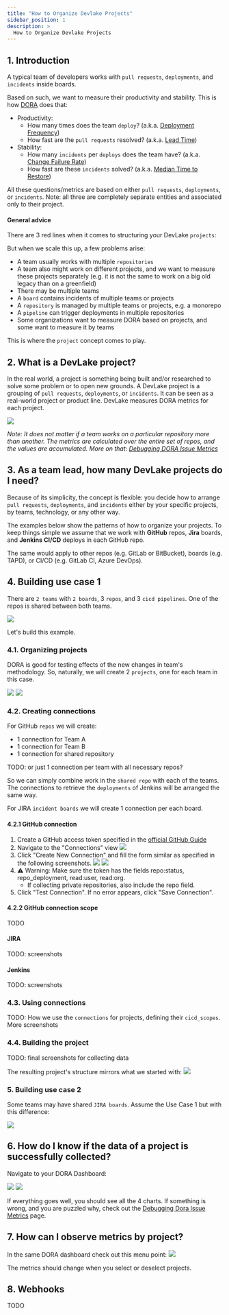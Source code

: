 ```yaml
---
title: "How to Organize Devlake Projects"
sidebar_position: 1
description: >
  How to Organize Devlake Projects
---
```


## 1. Introduction
A typical team of developers works with `pull requests`, `deployments`, and `incidents` inside boards.

Based on such, we want to measure their productivity and stability. This is how [DORA](docs/DORA.md) does that:
- Productivity:
  - How many times does the team `deploy`? (a.k.a. [Deployment Frequency](docs/Metrics/DeploymentFrequency.md))
  - How fast are the `pull requests` resolved? (a.k.a. [Lead Time](docs/Metrics/LeadTimeForChanges.md))
- Stability:
  - How many `incidents` per `deploys` does the team have? (a.k.a. [Change Failure Rate](docs/Metrics/CFR.md))
  - How fast are these `incidents` solved? (a.k.a. [Median Time to Restore](docs/Metrics/MTTR.md))

All these questions/metrics are based on either `pull requests`, `deployments`, or `incidents`.
Note: all three are completely separate entities and associated only to their project.

#### General advice

There are 3 red lines when it comes to structuring your DevLake `projects`:

But when we scale this up, a few problems arise:
- A team usually works with multiple `repositories`
- A team also might work on different projects, and we want to measure these projects separately (e.g. it is not the same to work on a big old legacy than on a greenfield)
- There may be multiple teams
- A `board` contains incidents of multiple teams or projects
- A `repository` is managed by multiple teams or projects, e.g. a monorepo
- A `pipeline` can trigger deployments in multiple repositories
- Some organizations want to measure DORA based on projects, and some want to measure it by teams

This is where the `project` concept comes to play.

## 2. What is a DevLake project?
In the real world, a project is something being built and/or researched to solve some problem or to open new grounds.
A DevLake project is a grouping of `pull requests`, `deployments`, or `incidents`. It can be seen as a real-world project or product line. DevLake measures DORA metrics for each project.

![](project_pipeline.png)

_Note: It does not matter if a team works on a particular repository more than another.
The metrics are calculated over the entire set of repos, and the values are accumulated.
More on that: [Debugging DORA Issue Metrics](docs/Troubleshooting/Dashboard.md#debugging-dora-issue-metrics)_

## 3. As a team lead, how many DevLake projects do I need?

Because of its simplicity, the concept is flexible: you decide how to arrange `pull requests`, `deployments`, and `incidents`
either by your specific projects, by teams, technology, or any other way.

The examples below show the patterns of how to organize your projects.
To keep things simple we assume that we work with **GitHub** repos, **Jira** boards, 
and **Jenkins CI/CD** deploys in each GitHub repo.

The same would apply to other repos (e.g. GitLab or BitBucket), boards (e.g. TAPD), 
or CI/CD (e.g. GitLab CI, Azure DevOps).

## 4. Building use case 1

There are `2 teams` with `2 boards`, 3 `repos`, and 3 `cicd pipelines`. 
One of the repos is shared between both teams.

![](project_use_case_1.png)

Let's build this example.

### 4.1. Organizing projects
DORA is good for testing effects of the new changes in team's methodology. 
So, naturally, we will create 2 `projects`, one for each team in this case.

![](create_project_1.png)
![](create_project_2.png)

### 4.2. Creating connections

For GitHub `repos` we will create:
- 1 connection for Team A
- 1 connection for Team B
- 1 connection for shared repository

TODO: or just 1 connection per team with all necessary repos?

So we can simply combine work in the `shared repo` with each of the teams.
The connections to retrieve the `deployments` of Jenkins will be arranged the same way.

For JIRA `incident boards` we will create 1 connection per each board.

#### 4.2.1 GitHub connection
1. Create a GitHub access token specified in the [official GitHub Guide](https://docs.github.com/en/authentication/keeping-your-account-and-data-secure/managing-your-personal-access-tokens#creating-a-personal-access-token-classic)
2. Navigate to the "Connections" view
![](configure_connection_github_1.png)
3. Click "Create New Connection" and fill the form similar as specified in the following screenshots.
![](configure_connection_github_2.png)
![](configure_connection_github_3.png)
4. ⚠️ Warning: Make sure the token has the fields repo:status, repo_deployment, read:user, read:org. 
   - If collecting private repositories, also include the repo field.
5. Click "Test Connection". If no error appears, click "Save Connection".

#### 4.2.2 GitHub connection scope
TODO

#### JIRA
TODO: screenshots

#### Jenkins
TODO: screenshots

### 4.3. Using connections

TODO: How we use the `connections` for projects, defining their `cicd_scopes`. More screenshots

### 4.4. Building the project

TODO: final screenshots for collecting data

The resulting project's structure mirrors what we started with:
![](project_use_case_1_devlake.png)


### 5. Building use case 2

Some teams may have shared `JIRA boards`. Assume the Use Case 1 but with this difference:

![](project_use_case_2.png)

## 6. How do I know if the data of a project is successfully collected?

Navigate to your DORA Dashboard:

![](navigate_to_dora_1.png)
![](navigate_to_dora_2.png)

If everything goes well, you should see all the 4 charts.
If something is wrong, and you are puzzled why, check out the 
[Debugging Dora Issue Metrics](docs/Troubleshooting/Dashboard.md#debugging-dora-issue-metrics) page.

## 7. How can I observe metrics by project?
In the same DORA dashboard check out this menu point:
![](observe_metrics_by_project_panel.png)

The metrics should change when you select or deselect projects.


## 8. Webhooks
TODO
